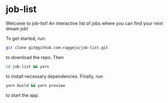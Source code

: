 # job-list

Welcome to job-list! An interactive list of jobs where you can find your next dream job!

To get started, run:

```sh
git clone git@github.com:raggeju/job-list.git
```

to download the repo. Then

```sh
cd job-list && yarn
```

to install necessary dependencies. Finally, run

```sh
yarn build && yarn preview
```

to start the app.
